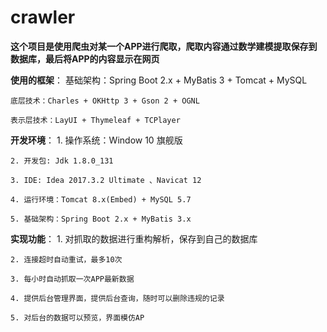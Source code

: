 # crawler

**这个项目是使用爬虫对某一个APP进行爬取，爬取内容通过数学建模提取保存到数据库，最后将APP的内容显示在网页**

**使用的框架**：
    基础架构：Spring Boot 2.x + MyBatis 3 + Tomcat + MySQL
    
    底层技术：Charles + OKHttp 3 + Gson 2 + OGNL
    
    表示层技术：LayUI + Thymeleaf + TCPlayer

**开发环境**：
    1. 操作系统：Window 10 旗舰版
    
    2. 开发包: Jdk 1.8.0_131
    
    3. IDE: Idea 2017.3.2 Ultimate 、Navicat 12
    
    4. 运行环境：Tomcat 8.x(Embed) + MySQL 5.7
    
    5. 基础架构：Spring Boot 2.x + MyBatis 3.x
    
**实现功能**：
    1. 对抓取的数据进行重构解析，保存到自己的数据库
    
    2. 连接超时自动重试，最多10次
    
    3. 每小时自动抓取一次APP最新数据
    
    4. 提供后台管理界面，提供后台查询，随时可以删除违规的记录
    
    5. 对后台的数据可以预览，界面模仿AP
